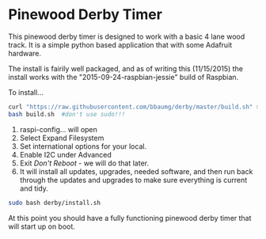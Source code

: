 # Pinewood Derby Timer
This pinewood derby timer is designed to work with a basic 4 lane wood track.  It is a simple python based application that with some Adafruit hardware.

The install is fairily well packaged, and as of writing this (11/15/2015) the install works with the "2015-09-24-raspbian-jessie" build of Raspbian.

To install...

```bash
curl "https://raw.githubusercontent.com/bbaumg/derby/master/build.sh" > build.sh
bash build.sh  #don't use sudo!!!
```
1.  raspi-config... will open
2.  Select Expand Filesystem
3.  Set international options for your local.
4.  Enable I2C under Advanced
5.  Exit *Don't Reboot* - we will do that later.
6.  It will install all updates, upgrades, needed software, 
    and then run back through the updates and upgrades to make sure everything is current and tidy.

```bash
sudo bash derby/install.sh
```

At this point you should have a fully functioning pinewood derby timer that will start up on boot.
